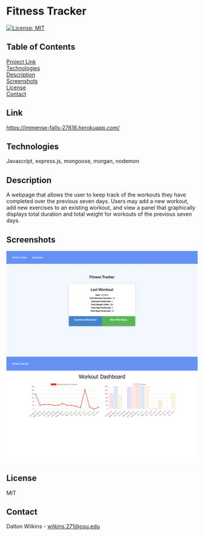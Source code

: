 # Fitness Tracker

[![License: MIT](https://img.shields.io/badge/License-MIT-blue.svg)](https://opensource.org/licenses/MIT)

## Table of Contents
[Project Link](#Link)  
[Technologies](#Technologies)  
[Description](#Description)  
[Screenshots](#Screenshots)  
[License](#License)  
[Contact](#Contact)

## Link
https://immense-falls-27616.herokuapp.com/

## Technologies
Javascript, express.js, mongoose, morgan, nodemon

## Description
A webpage that allows the user to keep track of the workouts they have completed over the previous seven days. Users may add a new workout, add new exercises to an existing workout, and view a panel that graphically displays total duration and total weight for workouts of the previous seven days.

## Screenshots
![Screenshot 1](assets/images/screenshot1.png)
![Screenshot 2](assets/images/screenshot2.png)

## License
MIT

## Contact
Dalton Wilkins - wilkins.271@osu.edu
